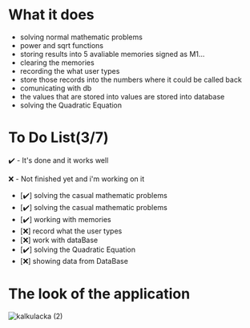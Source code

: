 # What it does

- solving normal mathematic problems
- power and sqrt functions 
- storing results into 5 avaliable memories signed as M1...
- clearing the memories
- recording the what user types
- store those records into the numbers where it could be called back
- comunicating with db
- the values that are stored into values are stored into database
- solving the Quadratic Equation

# To Do List(3/7)

✔️ - It's done and it works well

❌ - Not finished yet and i'm working on it

- [✔️] solving the casual mathematic problems
- [✔️] solving the casual mathematic problems
- [✔️] working with memories
- [❌] record what the user types
- [❌] work with dataBase
- [✔️] solving the Quadratic Equation
- [❌] showing data from DataBase


# The look of the application

![kalkulacka (2)](https://user-images.githubusercontent.com/66387359/142195059-89333867-6ecf-465a-9ffe-53f4d08de116.png)





